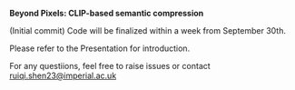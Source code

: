 **Beyond Pixels: CLIP-based semantic compression**

(Initial commit) Code will be finalized within a week from September 30th.

Please refer to the Presentation for introduction.

For any questiions, feel free to raise issues or contact ruiqi.shen23@imperial.ac.uk


